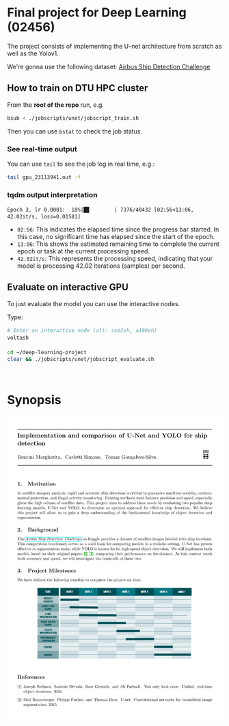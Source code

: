 # Final project for Deep Learning (02456)

The project consists of implementing the U-net architecture from scratch as well as the Yolov1. 

We're gonna use the following dataset: [Airbus Ship Detection Challenge](https://www.kaggle.com/competitions/airbus-ship-detection/)


## How to train on DTU HPC cluster

From the **root of the repo** run, e.g.

```bash
bsub < ./jobscripts/unet/jobscript_train.sh
```

Then you can use `bstat` to check the job status.


### See real-time output

You can use `tail` to see the job log in real time, e.g.:

```bash
tail gpu_23113941.out -f
```


### tqdm output interpretation

```
Epoch 3, lr 0.0001:  18%|█▊        | 7376/40432 [02:56<13:06, 42.02it/s, loss=0.01581]
```

- `02:56`: This indicates the elapsed time since the progress bar started. In this case, no significant time has elapsed since the start of the epoch.
- `13:06`: This shows the estimated remaining time to complete the current epoch or task at the current processing speed.
- `42.02it/s`: This represents the processing speed, indicating that your model is processing 42.02 iterations (samples) per second.




## Evaluate on interactive GPU

To just evaluate the model you can use the interactive nodes.

Type:
```sh
# Enter an interactive node (alt: sxm2sh, a100sh)
voltash                         

cd ~/deep-learning-project
clear && ./jobscripts/unet/jobscript_evaluate.sh
```




<br>

# Synopsis

![synopsis](synopsis.jpg)
